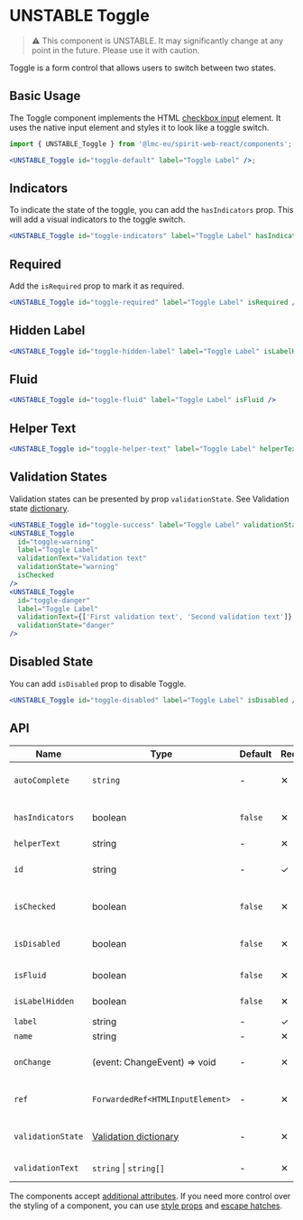 # UNSTABLE Toggle

> ⚠️ This component is UNSTABLE. It may significantly change at any point in the future.
> Please use it with caution.

Toggle is a form control that allows users to switch between two states.

## Basic Usage

The Toggle component implements the HTML [checkbox input][mdn-checkbox] element. It uses
the native input element and styles it to look like a toggle switch.

```jsx
import { UNSTABLE_Toggle } from '@lmc-eu/spirit-web-react/components';

<UNSTABLE_Toggle id="toggle-default" label="Toggle Label" />;
```

## Indicators

To indicate the state of the toggle, you can add the `hasIndicators` prop. This will add a visual indicators to the toggle switch.

```jsx
<UNSTABLE_Toggle id="toggle-indicators" label="Toggle Label" hasIndicators />
```

## Required

Add the `isRequired` prop to mark it as required.

```jsx
<UNSTABLE_Toggle id="toggle-required" label="Toggle Label" isRequired />
```

## Hidden Label

```jsx
<UNSTABLE_Toggle id="toggle-hidden-label" label="Toggle Label" isLabelHidden />
```

## Fluid

```jsx
<UNSTABLE_Toggle id="toggle-fluid" label="Toggle Label" isFluid />
```

## Helper Text

```jsx
<UNSTABLE_Toggle id="toggle-helper-text" label="Toggle Label" helperText="Helper text" />
```

## Validation States

Validation states can be presented by prop `validationState`. See Validation state [dictionary][dictionary-validation].

```jsx
<UNSTABLE_Toggle id="toggle-success" label="Toggle Label" validationState="success" />
<UNSTABLE_Toggle
  id="toggle-warning"
  label="Toggle Label"
  validationText="Validation text"
  validationState="warning"
  isChecked
/>
<UNSTABLE_Toggle
  id="toggle-danger"
  label="Toggle Label"
  validationText={['First validation text', 'Second validation text']}
  validationState="danger"
/>
```

## Disabled State

You can add `isDisabled` prop to disable Toggle.

```jsx
<UNSTABLE_Toggle id="toggle-disabled" label="Toggle Label" isDisabled />
```

## API

| Name              | Type                                           | Default | Required | Description                                          |
| ----------------- | ---------------------------------------------- | ------- | -------- | ---------------------------------------------------- |
| `autoComplete`    | `string`                                       | -       | ✕        | [Automated assistance in filling][autocomplete-attr] |
| `hasIndicators`   | boolean                                        | `false` | ✕        | Whether has visual indicators                        |
| `helperText`      | string                                         | -       | ✕        | Helper text                                          |
| `id`              | string                                         | -       | ✓        | Input and label identification                       |
| `isChecked`       | boolean                                        | `false` | ✕        | Whether is toggle checked                            |
| `isDisabled`      | boolean                                        | `false` | ✕        | Whether is toggle disabled                           |
| `isFluid`         | boolean                                        | `false` | ✕        | Whether is toggle fluid                              |
| `isLabelHidden`   | boolean                                        | `false` | ✕        | Whether is label hidden                              |
| `label`           | string                                         | -       | ✓        | Label text                                           |
| `name`            | string                                         | -       | ✕        | Input name                                           |
| `onChange`        | (event: ChangeEvent<HTMLInputElement>) => void | -       | ✕        | Change event handler                                 |
| `ref`             | `ForwardedRef<HTMLInputElement>`               | -       | ✕        | Input element reference                              |
| `validationState` | [Validation dictionary][dictionary-validation] | -       | ✕        | Type of validation state                             |
| `validationText`  | `string` \| `string[]`                         | -       | ✕        | Validation text                                      |

The components accept [additional attributes][readme-additional-attributes].
If you need more control over the styling of a component, you can use [style props][readme-style-props]
and [escape hatches][readme-escape-hatches].

[autocomplete-attr]: https://developer.mozilla.org/en-US/docs/Web/HTML/Attributes/autocomplete
[dictionary-validation]: https://github.com/lmc-eu/spirit-design-system/blob/main/docs/DICTIONARIES.md#validation
[mdn-checkbox]: https://developer.mozilla.org/en-US/docs/Web/HTML/Element/input/checkbox
[readme-additional-attributes]: https://github.com/lmc-eu/spirit-design-system/blob/main/packages/web-react/README.md#additional-attributes
[readme-escape-hatches]: https://github.com/lmc-eu/spirit-design-system/blob/main/packages/web-react/README.md#escape-hatches
[readme-style-props]: https://github.com/lmc-eu/spirit-design-system/blob/main/packages/web-react/README.md#style-props
